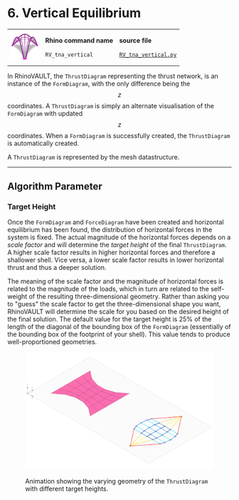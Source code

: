 # 6. Vertical Equilibrium

|                                                                                   |                                                                               |                                                                                                                         |
| --------------------------------------------------------------------------------- | ----------------------------------------------------------------------------- | ----------------------------------------------------------------------------------------------------------------------- |
| <img src="../.gitbook/assets/RV_vertical-eq (1).svg" alt="" data-size="original"> | <p><strong>Rhino command name</strong></p><p><code>RV_tna_vertical</code></p> | <p><strong>source file</strong></p><p><a href="../../plugin/RV_tna_vertical.py"><code>RV_tna_vertical.py</code></a></p> |

In RhinoVAULT, the `ThrustDiagram` representing the thrust network, is an instance of the `FormDiagram`, with the only difference being the $$z$$ coordinates. A `ThrustDiagram` is simply an alternate visualisation of the `FormDiagram` with updated $$z$$ coordinates. When a `FormDiagram` is successfully created, the `ThrustDiagram` is automatically created.&#x20;

A `ThrustDiagram` is represented by the mesh datastructure.&#x20;

***

## Algorithm Parameter

### Target Height

Once the `FormDiagram` and `ForceDiagram` have been created and horizontal equilibrium has been found, the distribution of horizontal forces in the system is fixed. The actual magnitude of the horizontal forces depends on a _scale factor_ and will determine the _target height_ of the final `ThrustDiagram`. A higher scale factor results in higher horizontal forces and therefore a shallower shell. Vice versa, a lower scale factor results in lower horizontal thrust and thus a deeper solution.

The meaning of the scale factor and the magnitude of horizontal forces is related to the magnitude of the loads, which in turn are related to the self-weight of the resulting three-dimensional geometry. Rather than asking you to "guess" the scale factor to get the three-dimensional shape you want, RhinoVAULT will determine the scale for you based on the desired height of the final solution. The default value for the target height is 25% of the length of the diagonal of the bounding box of the `FormDiagram` (essentially of the bounding box of the footprint of your shell). This value tends to produce well-proportioned geometries.

<figure><img src="../.gitbook/assets/RV_vertical-equilibrium_cropped.gif" alt=""><figcaption><p>Animation showing the varying geometry of the <code>ThrustDiagram</code> with different target heights.</p></figcaption></figure>
